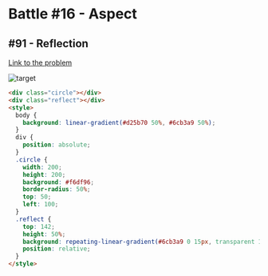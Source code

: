 # Battle #16 - Aspect

## #91 - Reflection

[Link to the problem](https://cssbattle.dev/play/91)

![target](https://cssbattle.dev/targets/91.png)

```html
<div class="circle"></div>
<div class="reflect"></div>
<style>
  body {
    background: linear-gradient(#d25b70 50%, #6cb3a9 50%);
  }
  div {
    position: absolute;
  }
  .circle {
    width: 200;
    height: 200;
    background: #f6df96;
    border-radius: 50%;
    top: 50;
    left: 100;
  }
  .reflect {
    top: 142;
    height: 50%;
    background: repeating-linear-gradient(#6cb3a9 0 15px, transparent 15px 25px);
    position: relative;
  }
</style>
```
